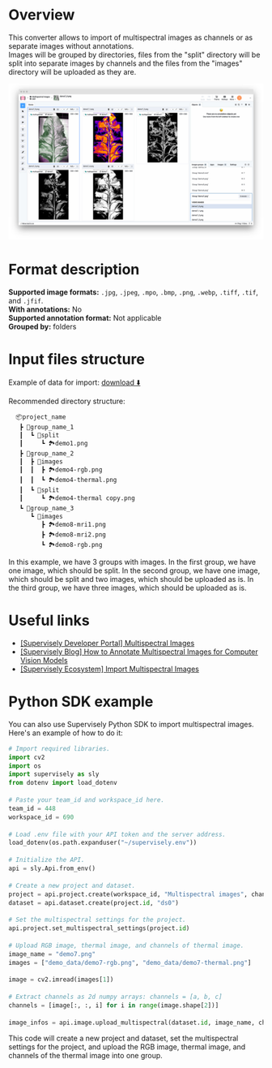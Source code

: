 <!-- <h1 align="left" style="border-bottom: 0"> <img align="left" src="./images/multispectral_logo.png" width="80" style="padding-right: 20px;"> Multispectral Images Format </h1>

<br> -->

# Overview

This converter allows to import of multispectral images as channels or as separate images without annotations.<br>
Images will be grouped by directories, files from the "split" directory will be split into separate images by channels and the files from the "images" directory will be uploaded as they are.<br>

![Result of the import](./images/multispectral_res.png)

# Format description

**Supported image formats:** `.jpg`, `.jpeg`, `.mpo`, `.bmp`, `.png`, `.webp`, `.tiff`, `.tif`, and `.jfif`.<br>
**With annotations:** No<br>
**Supported annotation format:** Not applicable <br>
**Grouped by:** folders<br>

# Input files structure

Example of data for import: [download ⬇️](https://github.com/supervisely-ecosystem/import-multispectral-images/files/13487269/demo_data.zip)<br>

Recommended directory structure:

```text
  📦project_name
   ┣ 📂group_name_1
   ┃  ┗ 📂split
   ┃     ┗ 🏞️demo1.png
   ┣ 📂group_name_2
   ┃  ┣ 📂images
   ┃  ┃  ┣ 🏞️demo4-rgb.png
   ┃  ┃  ┗ 🏞️demo4-thermal.png
   ┃  ┗ 📂split
   ┃     ┗ 🏞️demo4-thermal copy.png
   ┗ 📂group_name_3
      ┗ 📂images
         ┣ 🏞️demo8-mri1.png
         ┣ 🏞️demo8-mri2.png
         ┗ 🏞️demo8-rgb.png
```

In this example, we have 3 groups with images. In the first group, we have one image, which should be split. In the second group, we have one image, which should be split and two images, which should be uploaded as is. In the third group, we have three images, which should be uploaded as is.<br>

# Useful links

- [[Supervisely Developer Portal] Multispectral Images](https://developer.supervisely.com/getting-started/python-sdk-tutorials/images/multispectral-images)
- [[Supervisely Blog] How to Annotate Multispectral Images for Computer Vision Models](https://supervisely.com/blog/labeling-multispectral-images/)
- [[Supervisely Ecosystem] Import Multispectral Images](https://ecosystem.supervisely.com/apps/import-multispectral-images)

# Python SDK example

You can also use Supervisely Python SDK to import multispectral images. Here's an example of how to do it:

```python
# Import required libraries.
import cv2
import os
import supervisely as sly
from dotenv import load_dotenv

# Paste your team_id and workspace_id here.
team_id = 448
workspace_id = 690

# Load .env file with your API token and the server address.
load_dotenv(os.path.expanduser("~/supervisely.env"))

# Initialize the API.
api = sly.Api.from_env()

# Create a new project and dataset.
project = api.project.create(workspace_id, "Multispectral images", change_name_if_conflict=True)
dataset = api.dataset.create(project.id, "ds0")

# Set the multispectral settings for the project.
api.project.set_multispectral_settings(project.id)

# Upload RGB image, thermal image, and channels of thermal image.
image_name = "demo7.png"
images = ["demo_data/demo7-rgb.png", "demo_data/demo7-thermal.png"]

image = cv2.imread(images[1])

# Extract channels as 2d numpy arrays: channels = [a, b, c]
channels = [image[:, :, i] for i in range(image.shape[2])]

image_infos = api.image.upload_multispectral(dataset.id, image_name, channels, images)
```

This code will create a new project and dataset, set the multispectral settings for the project, and upload the RGB image, thermal image, and channels of the thermal image into one group.<br>

